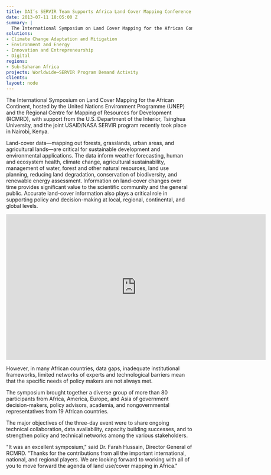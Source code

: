 ```yaml
---
title: DAI’s SERVIR Team Supports Africa Land Cover Mapping Conference
date: 2013-07-11 18:05:00 Z
summary: |
  The International Symposium on Land Cover Mapping for the African Continent, hosted by the United Nations Environment Programme (UNEP) and the Regional Centre for Mapping of Resources for Development (RCMRD), with support from the U.S. Department of the Interior, Tsinghua University, and the joint USAID/NASA SERVIR program recently took place in Nairobi, Kenya.
solutions:
- Climate Change Adaptation and Mitigation
- Environment and Energy
- Innovation and Entrepreneurship
- Digital
regions:
- Sub-Saharan Africa
projects: Worldwide—SERVIR Program Demand Activity
clients:
layout: node
---
```

The International Symposium on Land Cover Mapping for the African Continent, hosted by the United Nations Environment Programme (UNEP) and the Regional Centre for Mapping of Resources for Development (RCMRD), with support from the U.S. Department of the Interior, Tsinghua University, and the joint USAID/NASA SERVIR program recently took place in Nairobi, Kenya. 

Land-cover data—mapping out forests, grasslands, urban areas, and agricultural lands—are critical for sustainable development and environmental applications. The data inform weather forecasting, human and ecosystem health, climate change, agricultural sustainability, management of water, forest and other natural resources, land use planning, reducing land degradation, conservation of biodiversity, and renewable energy assessment. Information on land-cover changes over time provides significant value to the scientific community and the general public. Accurate land-cover information also plays a critical role in supporting policy and decision-making at local, regional, continental, and global levels.

<iframe src="https://www.flickr.com/photos/daiglobal/9262087933/in/set-72157634592969463/player/" width="703" height="394" frameborder="0" allowfullscreen="" webkitallowfullscreen="" mozallowfullscreen="" oallowfullscreen="" msallowfullscreen=""></iframe>

However, in many African countries, data gaps, inadequate institutional frameworks, limited networks of experts and technological barriers mean that the specific needs of policy makers are not always met.

The symposium brought together a diverse group of more than 80 participants from Africa, America, Europe, and Asia of government decision-makers, policy advisors, academia, and nongovernmental representatives from 19 African countries.   

The major objectives of the three-day event were to share ongoing technical collaboration, data availability, capacity building successes, and to strengthen policy and technical networks among the various stakeholders.

"It was an excellent symposium," said Dr. Farah Hussain, Director General of RCMRD. "Thanks for the contributions from all the important international, national, and regional players. We are looking forward to working with all of you to move forward the agenda of land use/cover mapping in Africa."

[1]: /our-work/projects/worldwide-servir-program-demand-activity
